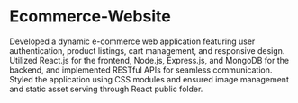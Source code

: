 # Ecommerce-Website
Developed a dynamic e-commerce web application featuring user authentication, product listings, cart management, and responsive design. Utilized React.js for the frontend, Node.js, Express.js, and MongoDB for the backend, and implemented RESTful APIs for seamless communication. Styled the application using CSS modules and ensured image management and static asset serving through React public folder.
